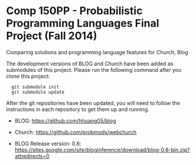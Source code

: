 Comp 150PP - Probabilistic Programming Languages Final Project (Fall 2014)
==============

Comparing solutions and programming language features for Church, Blog

The development versions of BLOG and Church have been added as submodules of this project. Please run the following command after you clone this project:

      git submodule init
      git submodule update

After the git repositories have been updated, you will need to follow the instructions in each repository to get them up and running.

- BLOG: 
	  https://github.com/hhuang05/blog
- Church: 
	  https://github.com/probmods/webchurch
 
- BLOG Release version: 0.8: 
  https://sites.google.com/site/bloginference/download/blog-0.8-bin.zip?attredirects=0

